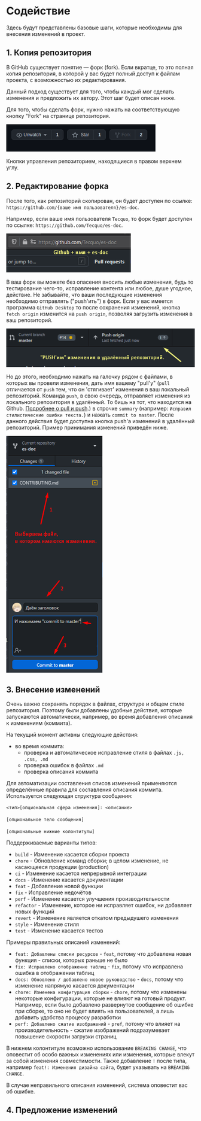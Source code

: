 # Содействие

Здесь будут представлены базовые шаги, которые необходимы для внесения изменений в проект.

## 1. Копия репозитория

В GitHub существует понятие — форк (fork). Если вкратце, то это полная копия репозитория, в которой у вас будет полный доступ к файлам проекта, с возможностью их редактирования.

Данный подход существует для того, чтобы каждый мог сделать изменения и предложить их автору. Этот шаг будет описан ниже.

Для того, чтобы сделать форк, нужно нажать на соответствующую кнопку "Fork" на странице репозитория.

![Кнопка "Форк"](.github/contributing/repo_buttons.png)

Кнопки управления репозиторием, находящиеся в правом верхнем углу.

## 2. Редактирование форка

После того, как репозиторий скопирован, он будет доступен по ссылке: `https://github.com/{ваше имя пользователя}/es-doc`.

Например, если ваше имя пользователя `Tecquo`, то форк будет доступен по ссылке: `https://github.com/Tecquo/es-doc`.

![Ссылка на репозиторий](.github/contributing/url_check.png)

В ваш форк вы можете без опасения вносить любые изменения, будь то тестирование чего-то, исправление контента или любое, душе угодное, действие. Не забывайте, что ваши последующие изменения необходимо отправлять ("push'ить") в форк. Если у вас имеется программа `GitHub Desktop` то после сохранения изменений, кнопка `fetch origin` изменится на `push origin`, позволяя загрузить изменения в ваш репозиторий.

![Pushим изменения в удалённый репозиторий](.github/contributing/push_changes.png)

Но до этого, необходимо нажать на галочку рядом с файлами, в которых вы провели изменения, дать имя вашему "pull'у" (`pull` отличается от `push` тем, что он 'стягивает' изменения в ваш локальный репозиторий. Команда `push`, в свою очередь, отправляет изменения из локального репозитория в удалённый. То бишь на тот, что находится на Github. [Подробнее о pull и push](http://gitready.com/beginner/2009/01/21/pushing-and-pulling.html).) в строчке `summary` (например: `Исправил стилистические ошибки текста.`) и нажать `commit to master`. После данного действия будет доступна кнопка push'а изменений в удалённый репозиторий.
Пример принимания изменений приведён ниже.

![Загрузка изменений](.github/contributing/commit_changes.png)

## 3. Внесение изменений

Очень важно сохранять порядок в файлах, структуре и общем стиле репозитория. Поэтому были добавлены удобные действия, которые запускаются автоматически, например, во время добавления описания к изменениям (коммита).

На текущий момент активны следующие действия:

- во время коммита:
  - проверка и автоматическое исправление стиля в файлах `.js, .css, .md`
  - проверка ошибок в файлах `.md`
  - проверка описания коммита

Для автоматизации составления списов изменений применяются определённые правила для составления описания коммита. Используется следующая структура сообщения:

```text
<тип>[опциональная сфера изменения]: <описание>

[опциональное тело сообщения]

[опциональные нижние колонтитулы]
```

Поддерживаемые варианты типов:

- `build` - Изменение касается сборки проекта
- `chore` - Обновление команд сборки; в целом изменение, не касающееся продукции (production)
- `ci` - Изменение касается непрерывной интеграции
- `docs` - Изменение касается документации
- `feat` - Добавление новой функции
- `fix` - Исправление недочётов
- `perf` - Изменение касается улучшения производительности
- `refactor` - Изменение, которое ни исправляет ошибок, ни добавляет новых функций
- `revert` - Изменение является откатом предыдушего изменения
- `style` - Изменение стиля
- `test` - Изменение касается тестов

Примеры правильных описаний изменений:

- `feat: Добавлены списки ресурсов` - `feat`, потому что добавлена новая функция - списки, которых раньше не было
- `fix: Иcправлено отображение таблиц` - `fix`, потому что исправлена ошибка в отображении таблиц
- `docs: Обновлено / добавлено новое руководство` - `docs`, потому что изменение напрямую касается документации
- `chore: Изменена конфигурация сборки` - `chore`, потому что изменены некоторые конфигурации, которые не влияют на готовый продукт. Например, если было добавлено развернутое сообщение об ошибке при сборке, то оно не будет влиять на пользователей, а лишь добавить удобства процессу разработки
- `perf: Добавлено сжатие изображений` - `pref`, потому что влияет на производительность - сжатие изображений подразумевает повышение скорости загрузки страниц

В нижнем колонтитуле возможно использование `BREAKING CHANGE`, что оповестит об особо важных изменениях или изменения, которые влекут за собой изменения совместимости. Также добавление `!` после типа, например `feat!: Изменения дизайна сайта`, будет указывать на `BREAKING CHANGE`.

В случае неправильного описания изменений, система оповестит вас об ошибке.

## 4. Предложение изменений

